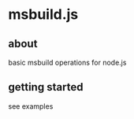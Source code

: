 msbuild.js
=======

about
--------
basic msbuild operations for node.js



getting started
----------
see examples
	
